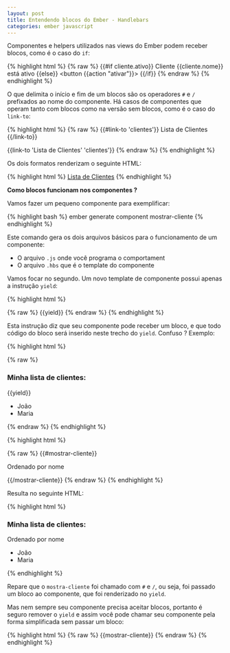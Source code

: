 ```yaml
---
layout: post
title: Entendendo blocos do Ember - Handlebars
categories: ember javascript
---
```


Componentes e helpers utilizados nas views do Ember podem receber blocos, como é o caso do `if`:

{% highlight html %}
{% raw %}
{{#if cliente.ativo}}
  <span class="ativo">Cliente {{cliente.nome}} está ativo</span>
{{else}}
  <button {{action "ativar"}}>
{{/if}}
{% endraw %}
{% endhighlight %}

O que delimita o início e fim de um blocos são os operadores `#` e `/` prefixados ao nome do componente.
Há casos de componentes que operam tanto com blocos como na versão sem blocos, como é o caso do `link-to`:

{% highlight html %}
{% raw %}
{{#link-to 'clientes'}}
  Lista de Clientes
{{/link-to}}

{{link-to 'Lista de Clientes' 'clientes'}}
{% endraw %}
{% endhighlight %}

Os dois formatos renderizam o seguinte HTML:

{% highlight html %}
<a href="/clientes">Lista de Clientes</a>
{% endhighlight %}

**Como blocos funcionam nos componentes ?**

Vamos fazer um pequeno componente para exemplificar:

{% highlight bash %}
ember generate component mostrar-cliente
{% endhighlight %}

Este comando gera os dois arquivos básicos para o funcionamento de um componente:

* O arquivo `.js` onde você programa o comportament
* O arquivo `.hbs` que é o template do componente
 
Vamos focar no segundo. Um novo template de componente possui apenas a instrução `yield`:

{% highlight html %}
<!-- components/mostrar-cliente/template.hbs -->
{% raw %}
{{yield}}
{% endraw %}
{% endhighlight %}

Esta instrução diz que seu componente pode receber um bloco, e que todo código do bloco será inserido neste trecho do `yield`. Confuso ? Exemplo:

{% highlight html %}
<!-- components/mostrar-cliente/template.hbs -->
{% raw %}
<h3>Minha lista de clientes:</h3>

{{yield}}

<ul>
  <li>João</li>
  <li>Maria</li>
</ul>
{% endraw %}
{% endhighlight %}

{% highlight html %}
<!-- clientes/template.hbs -->
{% raw %}
{{#mostrar-cliente}}
<p>Ordenado por nome</p>
{{/mostrar-cliente}}
{% endraw %}
{% endhighlight %}

Resulta no seguinte HTML:

{% highlight html %}
<h3>Minha lista de clientes:</h3>
<p>Ordenado por nome</p>
<ul>
  <li>João</li>
  <li>Maria</li>
</ul>
{% endhighlight %}

Repare que o `mostra-cliente` foi chamado com `#` e `/`, ou seja, foi passado um bloco ao componente, que foi renderizado no `yield`.

Mas nem sempre seu componente precisa aceitar blocos, portanto é seguro remover o `yield` e assim você pode chamar seu componente pela forma simplificada sem passar um bloco:

{% highlight html %}
{% raw %}
{{mostrar-cliente}}
{% endraw %}
{% endhighlight %}
